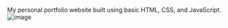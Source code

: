 My personal portfolio website built using basic HTML, CSS, and JavaScript.
![image](https://github.com/user-attachments/assets/e65e4cc6-f000-4b35-a0d5-5af34a7d049a)
